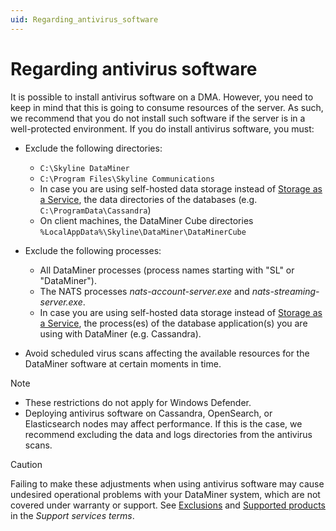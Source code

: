 ```yaml
---
uid: Regarding_antivirus_software
---
```


# Regarding antivirus software

It is possible to install antivirus software on a DMA. However, you need to keep in mind that this is going to consume resources of the server. As such, we recommend that you do not install such software if the server is in a well-protected environment. If you do install antivirus software, you must:

- Exclude the following directories:

  - `C:\Skyline DataMiner`
  - `C:\Program Files\Skyline Communications`
  - In case you are using self-hosted data storage instead of [Storage as a Service](xref:STaaS), the data directories of the databases (e.g. `C:\ProgramData\Cassandra`)
  - On client machines, the DataMiner Cube directories `%LocalAppData%\Skyline\DataMiner\DataMinerCube`
- Exclude the following processes:

  - All DataMiner processes (process names starting with "SL" or "DataMiner").
  - The NATS processes *nats-account-server.exe* and *nats-streaming-server.exe*.
  - In case you are using self-hosted data storage instead of [Storage as a Service](xref:STaaS), the process(es) of the database application(s) you are using with DataMiner (e.g. Cassandra).

- Avoid scheduled virus scans affecting the available resources for the DataMiner software at certain moments in time.

> [!NOTE]
>
> - These restrictions do not apply for Windows Defender.
> - Deploying antivirus software on Cassandra, OpenSearch, or Elasticsearch nodes may affect performance. If this is the case, we recommend excluding the data and logs directories from the antivirus scans.

> [!CAUTION]
> Failing to make these adjustments when using antivirus software may cause undesired operational problems with your DataMiner system, which are not covered under warranty or support. See [Exclusions](xref:Support_services_terms#exclusions) and [Supported products](xref:Support_services_terms#supported-products) in the *Support services terms*.
